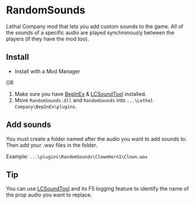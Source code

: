 # RandomSounds

Lethal Company mod that lets you add custom sounds to the game.
All of the sounds of a specific audio are played synchronously between the players (if they have the mod too).

## Install

- Install with a Mod Manager

OR

1. Make sure you have [BepInEx](https://thunderstore.io/c/lethal-company/p/BepInEx/BepInExPack/) & [LCSoundTool](https://thunderstore.io/c/lethal-company/p/no00ob/LCSoundTool/) installed.
2. Move `RandomSounds.dll` and `RandomSounds` into `...\Lethal Company\BepInEx\plugins`.

## Add sounds

You must create a folder named after the audio you want to add sounds to.
Then add your .wav files in the folder.

Example: `...\plugins\RandomSounds\ClownHorn1\Clown.wav`

## Tip
You can use [LCSoundTool](https://thunderstore.io/c/lethal-company/p/no00ob/LCSoundTool/) and its F5 logging feature to identify the name of the prop audio you want to replace.